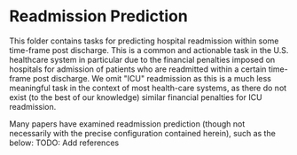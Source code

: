 # Readmission Prediction

This folder contains tasks for predicting hospital readmission within some time-frame post discharge. This is
a common and actionable task in the U.S. healthcare system in particular due to the financial penalties
imposed on hospitals for admission of patients who are readmitted within a certain time-frame post discharge.
We omit "ICU" readmission as this is a much less meaningful task in the context of most health-care systems,
as there do not exist (to the best of our knowledge) similar financial penalties for ICU readmission.

Many papers have examined readmission prediction (though not necessarily with the precise configuration
contained herein), such as the below:
TODO: Add references
